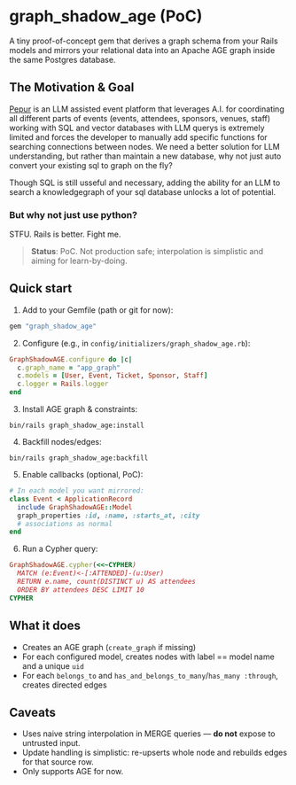# graph_shadow_age (PoC)

A tiny proof-of-concept gem that derives a graph schema from your Rails models and mirrors your relational data into
an Apache AGE graph inside the same Postgres database.

## The Motivation & Goal

[Pepur](www.pepur.xyz) is an LLM assisted event platform that leverages A.I. for coordinating all different parts of events (events, attendees, sponsors, venues, staff) 
working with SQL and vector databases with LLM querys is extremely limited and forces the developer to manually add specific functions for searching connections between nodes. 
We need a better solution for LLM understanding, but rather than maintain a new database, why not just auto convert your existing sql to graph on the fly? 

Though SQL is still usseful and necessary, adding the ability for an LLM to search a knowledgegraph of your sql database unlocks a lot of potential.

### But why not just use python?
STFU. Rails is better. Fight me.

> **Status**: PoC. Not production safe; interpolation is simplistic and aiming for learn-by-doing.

## Quick start

1. Add to your Gemfile (path or git for now):

```ruby
gem "graph_shadow_age"
```

2. Configure (e.g., in `config/initializers/graph_shadow_age.rb`):

```ruby
GraphShadowAGE.configure do |c|
  c.graph_name = "app_graph"
  c.models = [User, Event, Ticket, Sponsor, Staff]
  c.logger = Rails.logger
end
```

3. Install AGE graph & constraints:

```
bin/rails graph_shadow_age:install
```

4. Backfill nodes/edges:

```
bin/rails graph_shadow_age:backfill
```

5. Enable callbacks (optional, PoC):

```ruby
# In each model you want mirrored:
class Event < ApplicationRecord
  include GraphShadowAGE::Model
  graph_properties :id, :name, :starts_at, :city
  # associations as normal
end
```

6. Run a Cypher query:

```ruby
GraphShadowAGE.cypher(<<~CYPHER)
  MATCH (e:Event)<-[:ATTENDED]-(u:User)
  RETURN e.name, count(DISTINCT u) AS attendees
  ORDER BY attendees DESC LIMIT 10
CYPHER
```

## What it does

- Creates an AGE graph (`create_graph` if missing)
- For each configured model, creates nodes with label == model name and a unique `uid`
- For each `belongs_to` and `has_and_belongs_to_many`/`has_many :through`, creates directed edges

## Caveats

- Uses naive string interpolation in MERGE queries — **do not** expose to untrusted input.
- Update handling is simplistic: re-upserts whole node and rebuilds edges for that source row.
- Only supports AGE for now.
